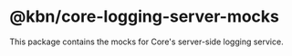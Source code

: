 # @kbn/core-logging-server-mocks

This package contains the mocks for Core's server-side logging service.
